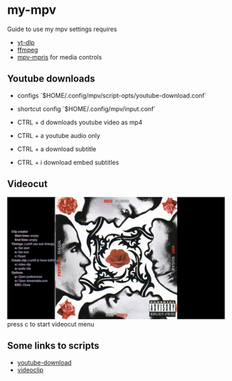 # my-mpv
Guide to use my mpv settings
requires
+ [yt-dlp](https://github.com/yt-dlp/yt-dlp) 
+ [ffmpeg](https://github.com/FFmpeg/FFmpeg)
+ [mpv-mpris](https://github.com/hoyon/mpv-mpris) for media controls

## Youtube downloads
+ configs ´$HOME/.config/mpv/script-opts/youtube-download.conf´
+ shortcut config ´$HOME/.config/mpv/input.conf´
 

+ CTRL + d	downloads youtube video as mp4
+ CTRL + a	youtube audio only
+ CTRL + a	download subtitle
+ CTRL + i	download embed subtitles

## Videocut
![Horizon](/screenshot/videocutter.png)
press c to start videocut menu

## Some links to scripts

+ [youtube-download](https://github.com/cvzi/mpv-youtube-download)
+ [videoclip](https://github.com/Ajatt-Tools/videoclip)

